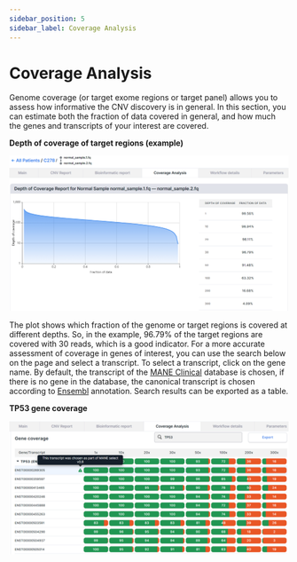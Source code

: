 ```yaml
---
sidebar_position: 5
sidebar_label: Coverage Analysis
---
```


# Coverage Analysis

Genome coverage (or target exome regions or target panel) allows you to assess how informative the CNV discovery is in general. In this section, you can estimate both the fraction of data covered in general, and how much the genes and transcripts of your interest are covered.

**Depth of coverage of target regions (example)**

![Coverage analysis](/img/eng/36-coverage-analysis.png)

The plot shows which fraction of the genome or target regions is covered at different depths. So, in the example, 96.79% of the target regions are covered with 30 reads, which is a good indicator.
For a more accurate assessment of coverage in genes of interest, you can use the search below on the page and select a transcript. To select a transcript, click on the gene name. By default, the transcript of the [MANE Clinical](https://www.ncbi.nlm.nih.gov/refseq/MANE/) database is chosen, if there is no gene in the database, the canonical transcript is chosen according to [Ensembl](https://www.ensembl.org/info/docs/tools/vep/index.html) annotation. Search results can be exported as a table.

**TP53 gene coverage**

![Gene coverage](/img/eng/37-gene-coverage.png)
